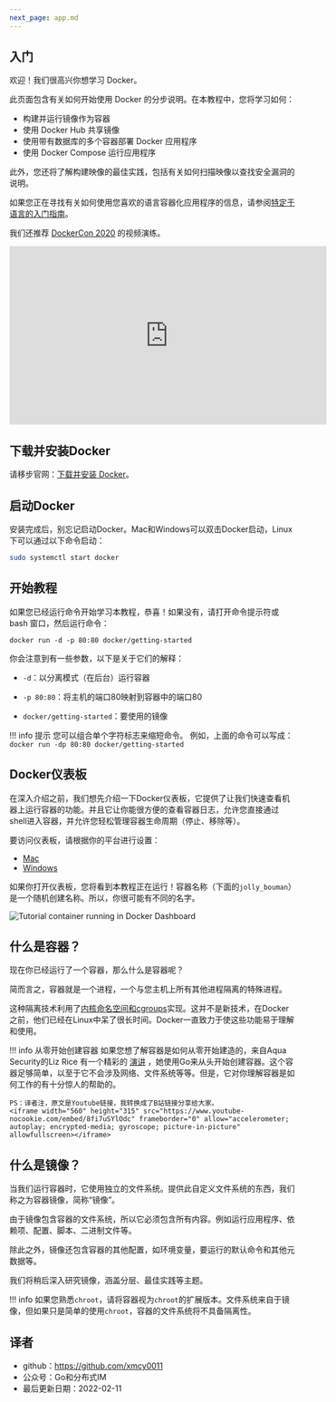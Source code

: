 ```yaml
---
next_page: app.md
---
```


## 入门

欢迎！我们很高兴你想学习 Docker。

此页面包含有关如何开始使用 Docker 的分步说明。在本教程中，您将学习如何：  

- 构建并运行镜像作为容器  
- 使用 Docker Hub 共享镜像  
- 使用带有数据库的多个容器部署 Docker 应用程序  
- 使用 Docker Compose 运行应用程序  

此外，您还将了解构建映像的最佳实践，包括有关如何扫描映像以查找安全漏洞的说明。

如果您正在寻找有关如何使用您喜欢的语言容器化应用程序的信息，请参阅[特定于语言的入门指南](https://docs.docker.com/language/)。

我们还推荐 [DockerCon 2020](https://www.youtube-nocookie.com/embed/iqqDU2crIEQ?start=30) 的视频演练。
<iframe width="560" height="315" src="https://www.youtube-nocookie.com/embed/iqqDU2crIEQ?start=30" frameborder="0" allow="accelerometer; autoplay; encrypted-media; gyroscope; picture-in-picture" allowfullscreen=""></iframe>

## 下载并安装Docker

请移步官网：[下载并安装 Docker](https://docs.docker.com/get-started/#download-and-install-docker)。

<!-- ## The command you just ran -->
<!-- ## 你刚刚运行的命令 -->
## 启动Docker

安装完成后，别忘记启动Docker。Mac和Windows可以双击Docker启动，Linux下可以通过以下命令启动：
```bash
sudo systemctl start docker
```

## 开始教程

如果您已经运行命令开始学习本教程，恭喜！如果没有，请打开命令提示符或 bash 窗口，然后运行命令：

```cli
docker run -d -p 80:80 docker/getting-started
```

<!-- You'll notice a few flags being used. Here's some more info on them: -->
你会注意到有一些参数，以下是关于它们的解释：

<!-- - `-d` - run the container in detached mode (in the background) -->
- `-d`：以分离模式（在后台）运行容器
<!-- - `-p 80:80` - map port 80 of the host to port 80 in the container -->
- `-p 80:80`：将主机的端口80映射到容器中的端口80
<!-- - `docker/getting-started` - the image to use -->
- `docker/getting-started`：要使用的镜像

<!-- !!! info "Pro tip"
    You can combine single character flags to shorten the full command.
    As an example, the command above could be written as:
    ```
    docker run -dp 80:80 docker/getting-started
    ``` -->
!!! info 提示
    您可以组合单个字符标志来缩短命令。
    例如，上面的命令可以写成：
    ```
    docker run -dp 80:80 docker/getting-started
    ```

<!-- ## The Docker Dashboard -->
## Docker仪表板

<!-- Before going too far, we want to highlight the Docker Dashboard, which gives
you a quick view of the containers running on your machine. It gives you quick
access to container logs, lets you get a shell inside the container, and lets you
easily manage container lifecycle (stop, remove, etc.).  -->
在深入介绍之前，我们想先介绍一下Docker仪表板，它提供了让我们快速查看机器上运行容器的功能。并且它让你能很方便的查看容器日志，允许您直接通过shell进入容器，并允许您轻松管理容器生命周期（停止、移除等）。

<!-- To access the dashboard, follow the instructions for either 
[Mac](https://docs.docker.com/docker-for-mac/dashboard/) or 
[Windows](https://docs.docker.com/docker-for-windows/dashboard/). If you open the dashboard
now, you will see this tutorial running! The container name (`jolly_bouman` below) is a
randomly created name. So, you'll most likely have a different name. -->

要访问仪表板，请根据你的平台进行设置：

- [Mac](https://docs.docker.com/docker-for-mac/dashboard/)  
- [Windows](https://docs.docker.com/docker-for-windows/dashboard/)

如果你打开仪表板，您将看到本教程正在运行！容器名称（下面的`jolly_bouman`）是一个随机创建名称。所以，你很可能有不同的名字。

![Tutorial container running in Docker Dashboard](tutorial-in-dashboard.png)


<!-- ## What is a container? -->
## 什么是容器？

<!-- Now that you've run a container, what _is_ a container? Simply put, a container is
simply another process on your machine that has been isolated from all other processes
on the host machine. That isolation leverages [kernel namespaces and cgroups](https://medium.com/@saschagrunert/demystifying-containers-part-i-kernel-space-2c53d6979504), features that have been 
in Linux for a long time. Docker has worked to make these capabilities approachable and easy to use. -->

现在你已经运行了一个容器，那么什么是容器呢？

简而言之，容器就是一个进程，一个与您主机上所有其他进程隔离的特殊进程。

这种隔离技术利用了[内核命名空间和cgroups](https://medium.com/@saschagrunert/demystifying-containers-part-i-kernel-space-2c53d6979504)实现。这并不是新技术，在Docker之前，他们已经在Linux中呆了很长时间。Docker一直致力于使这些功能易于理解和使用。

<!-- !!! info "Creating Containers from Scratch"
    If you'd like to see how containers are built from scratch, Liz Rice from Aqua Security
    has a fantastic talk in which she creates a container from scratch in Go. While she makes
    a simple container, this talk doesn't go into networking, using images for the filesystem, 
    and more. But, it gives a _fantastic_ deep dive into how things are working.

    <iframe width="560" height="315" src="https://www.youtube-nocookie.com/embed/8fi7uSYlOdc" frameborder="0" allow="accelerometer; autoplay; encrypted-media; gyroscope; picture-in-picture" allowfullscreen></iframe> -->

!!! info 从零开始创建容器
    如果您想了解容器是如何从零开始建造的，来自Aqua Security的Liz Rice
    有一个精彩的 [演讲](https://www.youtube-nocookie.com/embed/8fi7uSYlOdc) ，她使用Go来从头开始创建容器。这个容器足够简单，以至于它不会涉及网络、文件系统等等。但是，它对你理解容器是如何工作的有十分惊人的帮助的。

    PS：译者注，原文是Youtube链接，我转换成了B站链接分享给大家。
    <iframe width="560" height="315" src="https://www.youtube-nocookie.com/embed/8fi7uSYlOdc" frameborder="0" allow="accelerometer; autoplay; encrypted-media; gyroscope; picture-in-picture" allowfullscreen></iframe>


<!-- ## What is a container image? -->
## 什么是镜像？

<!-- When running a container, it uses an isolated filesystem. This custom filesystem is provided 
by a **container image**. Since the image contains the container's filesystem, it must contain everything 
needed to run an application - all dependencies, configuration, scripts, binaries, etc. The 
image also contains other configuration for the container, such as environment variables,
a default command to run, and other metadata. -->

当我们运行容器时，它使用独立的文件系统。提供此自定义文件系统的东西，我们称之为容器镜像，简称“镜像”。

由于镜像包含容器的文件系统，所以它必须包含所有内容。例如运行应用程序、依赖项、配置、脚本、二进制文件等。

除此之外，镜像还包含容器的其他配置，如环境变量，要运行的默认命令和其他元数据等。

<!-- We'll dive deeper into images later on, covering topics such as layering, best practices, and more. -->
我们将稍后深入研究镜像，涵盖分层、最佳实践等主题。

!!! info
    <!-- If you're familiar with `chroot`, think of a container as an extended version of `chroot`. The
    filesystem is simply coming from the image. But, a container adds additional isolation not
    available when simply using chroot. -->
    如果您熟悉`chroot`，请将容器视为`chroot`的扩展版本。文件系统来自于镜像，但如果只是简单的使用`chroot`，容器的文件系统将不具备隔离性。

## 译者

- github：https://github.com/xmcy0011
- 公众号：Go和分布式IM
- 最后更新日期：2022-02-11